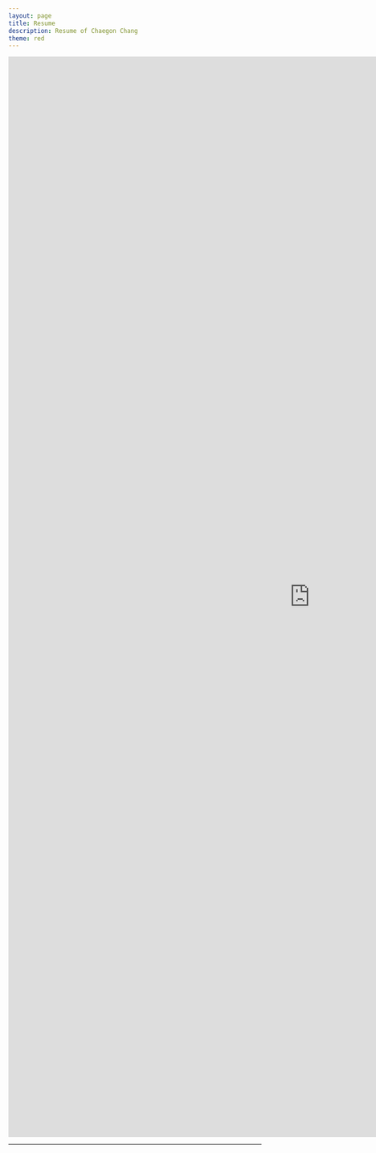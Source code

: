 ```yaml
---
layout: page
title: Resume
description: Resume of Chaegon Chang
theme: red
---
```



<iframe src="https://docs.google.com/document/d/1LyfKLN8i-VNBlPyXU7hJUMVyDpBDiaF_0wj25tWeGks/pub?embedded=true" width="1200px" height="2150px" frameborder="0" border="0" scrolling="no"></iframe>

- - -